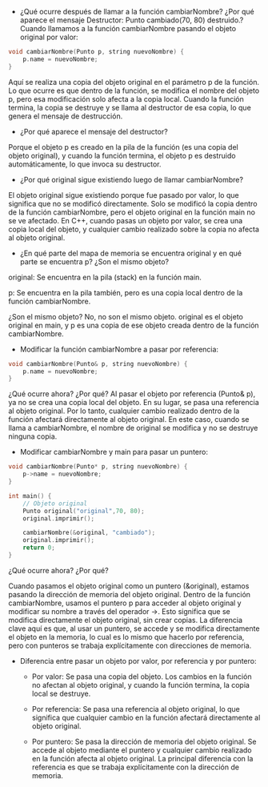 * ¿Qué ocurre después de llamar a la función cambiarNombre? ¿Por qué aparece el mensaje Destructor: Punto cambiado(70, 80) destruido.?
Cuando llamamos a la función cambiarNombre pasando el objeto original por valor:
```c++
void cambiarNombre(Punto p, string nuevoNombre) {
    p.name = nuevoNombre;
}
```
Aquí se realiza una copia del objeto original en el parámetro p de la función. Lo que ocurre es que dentro de la función, se modifica el nombre del objeto p, pero esa modificación solo afecta a la copia local. Cuando la función termina, la copia se destruye y se llama al destructor de esa copia, lo que genera el mensaje de destrucción.

* ¿Por qué aparece el mensaje del destructor?

Porque el objeto p es creado en la pila de la función (es una copia del objeto original), y cuando la función termina, el objeto p es destruido automáticamente, lo que invoca su destructor.

* ¿Por qué original sigue existiendo luego de llamar cambiarNombre?

El objeto original sigue existiendo porque fue pasado por valor, lo que significa que no se modificó directamente. Solo se modificó la copia dentro de la función cambiarNombre, pero el objeto original en la función main no se ve afectado. En C++, cuando pasas un objeto por valor, se crea una copia local del objeto, y cualquier cambio realizado sobre la copia no afecta al objeto original.

* ¿En qué parte del mapa de memoria se encuentra original y en qué parte se encuentra p?
  ¿Son el mismo objeto?
  
original: Se encuentra en la pila (stack) en la función main.

p: Se encuentra en la pila también, pero es una copia local dentro de la función cambiarNombre.

¿Son el mismo objeto? No, no son el mismo objeto. original es el objeto original en main, y p es una copia de ese objeto creada dentro de la función cambiarNombre.


* Modificar la función cambiarNombre a pasar por referencia:

```c++
void cambiarNombre(Punto& p, string nuevoNombre) {
    p.name = nuevoNombre;
}
```
¿Qué ocurre ahora? ¿Por qué?
Al pasar el objeto por referencia (Punto& p), ya no se crea una copia local del objeto. En su lugar, se pasa una referencia al objeto original. Por lo tanto, cualquier cambio realizado dentro de la función afectará directamente al objeto original. En este caso, cuando se llama a cambiarNombre, el nombre de original se modifica y no se destruye ninguna copia.


* Modificar cambiarNombre y main para pasar un puntero:

```c++
void cambiarNombre(Punto* p, string nuevoNombre) {
    p->name = nuevoNombre;
}

int main() {
    // Objeto original
    Punto original("original",70, 80);
    original.imprimir();

    cambiarNombre(&original, "cambiado");
    original.imprimir();
    return 0;
}

```

¿Qué ocurre ahora? ¿Por qué?

Cuando pasamos el objeto original como un puntero (&original), estamos pasando la dirección de memoria del objeto original. Dentro de la función cambiarNombre, usamos el puntero p para acceder al objeto original y modificar su nombre a través del operador ->. Esto significa que se modifica directamente el objeto original, sin crear copias. La diferencia clave aquí es que, al usar un puntero, se accede y se modifica directamente el objeto en la memoria, lo cual es lo mismo que hacerlo por referencia, pero con punteros se trabaja explícitamente con direcciones de memoria.

* Diferencia entre pasar un objeto por valor, por referencia y por puntero:
  
  * Por valor: Se pasa una copia del objeto. Los cambios en la función no afectan al objeto original, y cuando la función termina, la copia local se destruye.

  * Por referencia: Se pasa una referencia al objeto original, lo que significa que cualquier cambio en la función afectará directamente al objeto original.

  * Por puntero: Se pasa la dirección de memoria del objeto original. Se accede al objeto mediante el puntero y cualquier cambio realizado en la función afecta al objeto original. La principal diferencia con la referencia es que se trabaja explícitamente con la dirección de memoria.


































